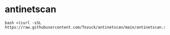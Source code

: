 # antinetscan
```
bash <(curl -sSL https://raw.githubusercontent.com/Tozuck/antinetscan/main/antinetscan.sh)
```
